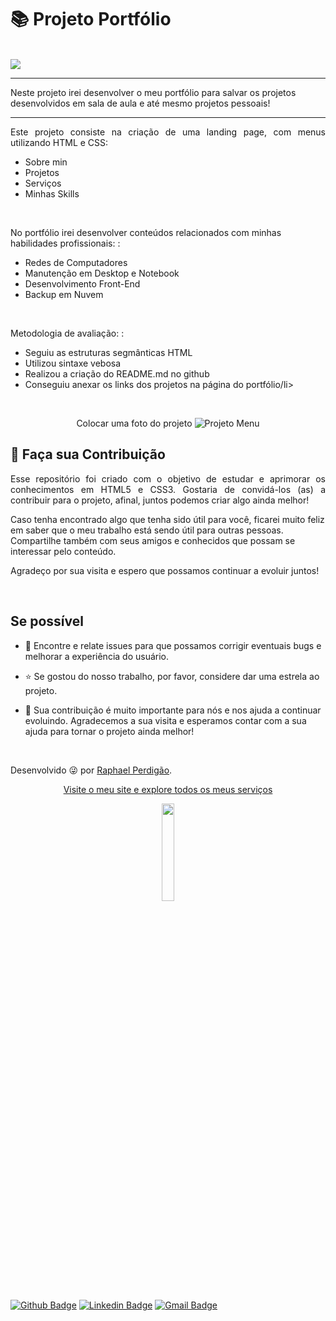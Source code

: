 <h1> 📚 Projeto Portfólio </h1> </br>
<img src="http://img.shields.io/static/v1?label=STATUS&message=%20FINALIZADO&color=critical&style=for-the-badge"/>
<hr>
Neste projeto irei desenvolver o meu portfólio para salvar os projetos desenvolvidos em sala de aula e até mesmo projetos pessoais!
</br>
<hr>





<p align="justify">
Este projeto consiste na criação de uma landing page, com menus utilizando HTML e CSS:</br>
<ul>
  <li>Sobre min</li>
  <li>Projetos</li>
  <li>Serviços</li>
  <li>Minhas Skills</li>
</ul></br>

No portfólio irei desenvolver conteúdos relacionados com minhas habilidades profissionais:  :</br>
<ul>
  <li>Redes de Computadores</li>
  <li>Manutenção em Desktop e Notebook</li>
  <li>Desenvolvimento Front-End</li>
  <li>Backup em Nuvem</li>
</ul> </br>


Metodologia de avaliação:  :</br>
<ul>
  <li>Seguiu as estruturas segmânticas HTML</li>
  <li>Utilizou sintaxe vebosa</li>
  <li>Realizou a criação do README.md no github</li>
  <li>Conseguiu anexar os links dos projetos na página do portfólio/li>
</ul>


</p> </br>


<p align="center">
  Colocar uma foto do projeto
        <img src="img/menuImage.gif"alt="Projeto Menu">
</p>
</hr>

## 🤝 Faça sua Contribuição 

<p align="justify">
Esse repositório foi criado com o objetivo de estudar e aprimorar os conhecimentos em HTML5 e CSS3. Gostaria de convidá-los (as) a contribuir para o projeto, afinal, juntos podemos criar algo ainda melhor!

Caso tenha encontrado algo que tenha sido útil para você, ficarei muito feliz em saber que o meu trabalho está sendo útil para outras pessoas. Compartilhe também com seus amigos e conhecidos que possam se interessar pelo conteúdo.

Agradeço por sua visita e espero que possamos continuar a evoluir juntos!
</p>
</br>

 ## Se possível
<p align="justify">
    
- 🐛 Encontre e relate issues para que possamos corrigir eventuais bugs e melhorar a experiência do usuário. </br>

- ⭐️ Se gostou do nosso trabalho, por favor, considere dar uma estrela ao projeto.</br>

- 🤝 Sua contribuição é muito importante para nós e nos ajuda a continuar evoluindo. Agradecemos a sua visita e esperamos contar com a sua ajuda para tornar o projeto ainda melhor!
</p>
</br>

Desenvolvido 😜 por [Raphael Perdigão](https://www.linkedin.com/in/raphaelpagniperdigao/).

</hr>

<p align="center"><a href="https://www.sysgaya.com.br/">Visite o meu site e explore todos os meus serviços</a></p>

<p align="center">
<img src="https://raw.githubusercontent.com/MatheusHonorato/curso-front-end-marco-bruno/master/html-css-js.png" width="20%"></p>


[![Github Badge](https://img.shields.io/badge/-Github-000?style=square&logo=Github&logoColor=white&link=https://github.com/raperdigao)](https://github.com/raperdigao)
[![Linkedin Badge](https://img.shields.io/badge/-Linkedin-blue?style=square&logo=Linkedin&logoColor=white&link=http://linkedin.com/in/raphaelpagniperdigao)](http://linkedin.com/in/raphaelpagniperdigao)
[![Gmail Badge](https://img.shields.io/badge/-Gmail-red?style=square&logo=Gmail&logoColor=white&link=mailto:ra.perdigao@gmail.com)](mailto:ra.perdigao@gmail.com)




